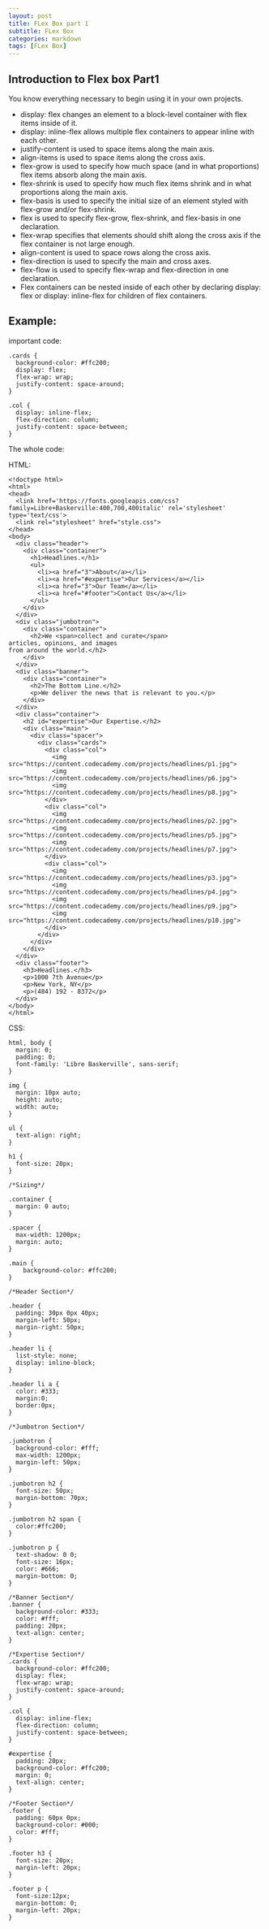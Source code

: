```yaml
---
layout: post
title: FLex Box part 1
subtitle: FLex Box
categories: markdown
tags: [FLex Box]
---
```



## Introduction to Flex box Part1


You know everything necessary to begin using it in your own projects.

* display: flex changes an element to a block-level container with flex items inside of it.
* display: inline-flex allows multiple flex containers to appear inline with each other.
* justify-content is used to space items along the main axis.
* align-items is used to space items along the cross axis.
* flex-grow is used to specify how much space (and in what proportions) flex items absorb along the main axis.
* flex-shrink is used to specify how much flex items shrink and in what proportions along the main axis.
* flex-basis is used to specify the initial size of an element styled with flex-grow and/or flex-shrink.
* flex is used to specify flex-grow, flex-shrink, and flex-basis in one declaration.
* flex-wrap specifies that elements should shift along the cross axis if the flex container is not large enough.
* align-content is used to space rows along the cross axis.
* flex-direction is used to specify the main and cross axes.
* flex-flow is used to specify flex-wrap and flex-direction in one declaration.
* Flex containers can be nested inside of each other by declaring display: flex or display: inline-flex for children of flex containers.


## Example:

important code:
```
.cards {
  background-color: #ffc200;
  display: flex;
  flex-wrap: wrap;
  justify-content: space-around;
}

.col {
  display: inline-flex;
  flex-direction: column;
  justify-content: space-between;
}
```

The whole code:


HTML:
```
<!doctype html>
<html>
<head>
  <link href='https://fonts.googleapis.com/css?family=Libre+Baskerville:400,700,400italic' rel='stylesheet' type='text/css'>
  <link rel="stylesheet" href="style.css">
</head>
<body>
  <div class="header">
    <div class="container">
      <h1>Headlines.</h1>
      <ul>
        <li><a href="3">About</a></li>
        <li><a href="#expertise">Our Services</a></li>
        <li><a href="3">Our Team</a></li>
        <li><a href="#footer">Contact Us</a></li>
      </ul>
    </div>
  </div>
  <div class="jumbotron">
    <div class="container">
      <h2>We <span>collect and curate</span>
articles, opinions, and images
from around the world.</h2>
    </div>
  </div>
  <div class="banner">
    <div class="container">
      <h2>The Bottom Line.</h2>
      <p>We deliver the news that is relevant to you.</p>
    </div>
  </div>
  <div class="container">
    <h2 id="expertise">Our Expertise.</h2>
    <div class="main">
      <div class="spacer">
        <div class="cards">
          <div class="col">
            <img src="https://content.codecademy.com/projects/headlines/p1.jpg">
            <img src="https://content.codecademy.com/projects/headlines/p6.jpg">
            <img src="https://content.codecademy.com/projects/headlines/p8.jpg">
          </div>
          <div class="col">
            <img src="https://content.codecademy.com/projects/headlines/p2.jpg">
            <img src="https://content.codecademy.com/projects/headlines/p5.jpg">
            <img src="https://content.codecademy.com/projects/headlines/p7.jpg">
          </div>
          <div class="col">
            <img src="https://content.codecademy.com/projects/headlines/p3.jpg">
            <img src="https://content.codecademy.com/projects/headlines/p4.jpg">
            <img src="https://content.codecademy.com/projects/headlines/p9.jpg">
            <img src="https://content.codecademy.com/projects/headlines/p10.jpg">
          </div>
        </div>
      </div>
    </div>
  </div>
  <div class="footer">
    <h3>Headlines.</h3>
    <p>1000 7th Avenue</p>
    <p>New York, NY</p>
    <p>(484) 192 - 8372</p>
  </div>
</body>
</html>

```

CSS:


```
html, body {
  margin: 0;
  padding: 0;
  font-family: 'Libre Baskerville', sans-serif;
}

img {
  margin: 10px auto;
  height: auto;
  width: auto;
}

ul {
  text-align: right;
}

h1 {
  font-size: 20px;
}

/*Sizing*/

.container {
  margin: 0 auto;
}

.spacer {
  max-width: 1200px;
  margin: auto;
}

.main {
    background-color: #ffc200;
}

/*Header Section*/

.header {
  padding: 30px 0px 40px;
  margin-left: 50px;
  margin-right: 50px;
}

.header li {
  list-style: none;
  display: inline-block;
}

.header li a {
  color: #333;
  margin:0;
  border:0px;
}

/*Jumbotron Section*/

.jumbotron {
  background-color: #fff;
  max-width: 1200px;
  margin-left: 50px;
}

.jumbotron h2 {
  font-size: 50px;
  margin-bottom: 70px;
}

.jumbotron h2 span {
  color:#ffc200;
}

.jumbotron p {
  text-shadow: 0 0;
  font-size: 16px;
  color: #666;
  margin-bottom: 0;
}

/*Banner Section*/
.banner {
  background-color: #333;
  color: #fff;
  padding: 20px;
  text-align: center;
}

/*Expertise Section*/
.cards {
  background-color: #ffc200;
  display: flex;
  flex-wrap: wrap;
  justify-content: space-around;
}

.col {
  display: inline-flex;
  flex-direction: column;
  justify-content: space-between;
}

#expertise {
  padding: 20px;
  background-color: #ffc200;
  margin: 0;
  text-align: center;
}

/*Footer Section*/
.footer {
  padding: 60px 0px;
  background-color: #000;
  color: #fff;
}

.footer h3 {
  font-size: 20px;
  margin-left: 20px;
}

.footer p {
  font-size:12px;
  margin-bottom: 0;
  margin-left: 20px;
}

```

